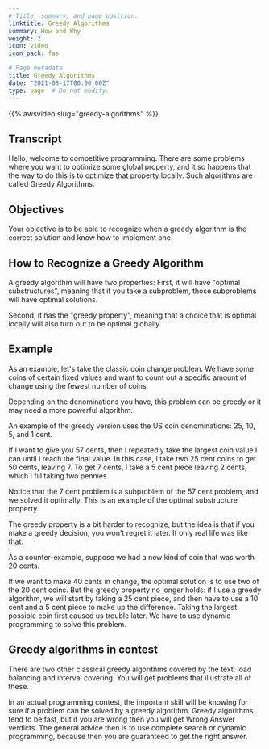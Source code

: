 ```yaml
---
# Title, summary, and page position.
linktitle: Greedy Algorithms
summary: How and Why
weight: 2
icon: video
icon_pack: fas

# Page metadata.
title: Greedy Algorithms
date: "2021-08-17T00:00:00Z"
type: page  # Do not modify.
---
```


{{% awsvideo slug="greedy-algorithms" %}}

## Transcript

Hello, welcome to competitive programming.
There are some problems where you want to optimize some global property,
and it so happens that the way to do this is to optimize that property
locally.  Such algorithms are called Greedy Algorithms.

## Objectives

Your objective is to be able to recognize when a greedy algorithm is
the correct solution and know how to implement one.

## How to Recognize a Greedy Algorithm

A greedy algorithm will have two properties:
First, it will have "optimal substructures", meaning that if you take
a subproblem, those subproblems will have optimal solutions.

Second, it has the "greedy property", meaning that a choice that is
optimal locally will also turn out to be optimal globally.

## Example

As an example, let's take the classic coin change problem.  We have some
coins of certain fixed values and want to count out a specific amount
of change using the fewest number of coins.

Depending on the denominations you have, this problem can be greedy or
it may need a more powerful algorithm.

An example of the greedy version uses the US coin denominations: 25, 10, 5, and 1
cent.

If I want to give you 57 cents, then I repeatedly take the largest coin
value I can until I reach the final value.  In this case, I take two 25 cent
coins to get 50 cents, leaving 7.  To get 7 cents, I take a 5 cent piece 
leaving 2 cents, which I fill taking two pennies.

Notice that the 7 cent problem is a subproblem of the 57 cent problem, and
we solved it optimally.  This is an example of the optimal substructure property.

The greedy property is a bit harder to recognize, but the idea is that if
you make a greedy decision, you won't regret it later.  If only real life was
like that. <!--  -->

As a counter-example, suppose we had a new kind of coin that was worth 20 cents.

If we want to make 40 cents in change, the optimal solution is to use two of the
20 cent coins.  But the greedy property no longer holds: if I use a greedy algorithm,
we will start by taking a 25 cent piece, and then have to use a 10 cent and a
5 cent piece to make up the difference.  Taking the largest possible coin first caused
us trouble later.  We have to use dynamic programming to solve this problem.

## Greedy algorithms in contest

There are two other classical greedy algorithms covered by the text: load balancing and
interval covering.  You will get problems that illustrate all of these.

In an actual programming contest, the important skill will be knowing for sure if a
problem can be solved by a greedy algorithm.  Greedy algorithms tend to be fast, but
if you are wrong then you will get Wrong Answer verdicts.  The general advice then is
to use complete search or dynamic programming, because then you are guaranteed to
get the right answer.

